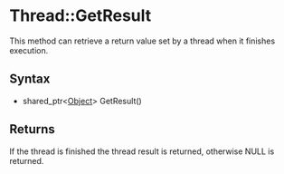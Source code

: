 # Thread::GetResult #
This method can retrieve a return value set by a thread when it finishes execution.

## Syntax ##
- shared_ptr<[Object](CPP_Object.md)\> GetResult()

## Returns ##
If the thread is finished the thread result is returned, otherwise NULL is returned.
